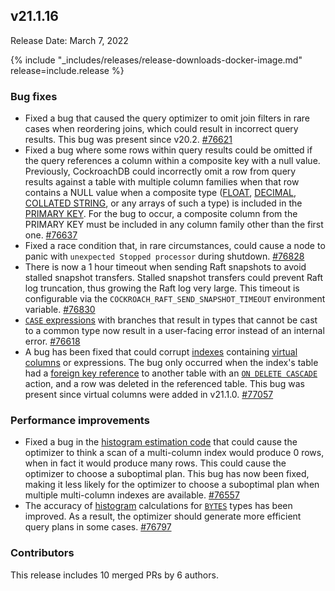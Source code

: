 ## v21.1.16

Release Date: March 7, 2022

{% include "_includes/releases/release-downloads-docker-image.md" release=include.release %}

<h3 id="v21-1-16-bug-fixes">Bug fixes</h3>

- Fixed a bug that caused the query optimizer to omit join filters in rare cases when reordering joins, which could result in incorrect query results. This bug was present since v20.2. [#76621][#76621]
- Fixed a bug where some rows within query results could be omitted if the query references a column within a composite key with a null value. Previously, CockroachDB could incorrectly omit a row from query results against a table with multiple column families when that row contains a NULL value when a composite type ([FLOAT](https://www.cockroachlabs.com/docs/v21.1/float), [DECIMAL](https://www.cockroachlabs.com/docs/v21.1/decimal), [COLLATED STRING](https://www.cockroachlabs.com/docs/v21.1/collate), or any arrays of such a type) is included in the [PRIMARY KEY](https://www.cockroachlabs.com/docs/v21.1/primary-key). For the bug to occur, a composite column from the PRIMARY KEY must be included in any column family other than the first one. [#76637][#76637]
- Fixed a race condition that, in rare circumstances, could cause a node to panic with `unexpected Stopped processor` during shutdown. [#76828][#76828]
- There is now a 1 hour timeout when sending Raft snapshots to avoid stalled snapshot transfers. Stalled snapshot transfers could prevent Raft log truncation, thus growing the Raft log very large. This timeout is configurable via the `COCKROACH_RAFT_SEND_SNAPSHOT_TIMEOUT` environment variable. [#76830][#76830]
- [`CASE` expressions](https://www.cockroachlabs.com/docs/v21.1/scalar-expressions#simple-case-expressions) with branches that result in types that cannot be cast to a common type now result in a user-facing error instead of an internal error. [#76618][#76618]
- A bug has been fixed that could corrupt [indexes](https://www.cockroachlabs.com/docs/v21.1/indexes) containing [virtual columns](https://www.cockroachlabs.com/docs/v21.1/computed-columns) or expressions. The bug only occurred when the index's table had a [foreign key reference](https://www.cockroachlabs.com/docs/v21.1/foreign-key) to another table with an [`ON DELETE CASCADE`](https://www.cockroachlabs.com/docs/v21.1/foreign-key#foreign-key-actions) action, and a row was deleted in the referenced table. This bug was present since virtual columns were added in v21.1.0. [#77057][#77057]

<h3 id="v21-1-16-performance-improvements">Performance improvements</h3>

- Fixed a bug in the [histogram estimation code](https://www.cockroachlabs.com/docs/v21.1/cost-based-optimizer#control-histogram-collection) that could cause the optimizer to think a scan of a multi-column index would produce 0 rows, when in fact it would produce many rows. This could cause the optimizer to choose a suboptimal plan. This bug has now been fixed, making it less likely for the optimizer to choose a suboptimal plan when multiple multi-column indexes are available. [#76557][#76557]
- The accuracy of [histogram](https://www.cockroachlabs.com/docs/v21.1/cost-based-optimizer#control-histogram-collection) calculations for [`BYTES`](https://www.cockroachlabs.com/docs/v21.1/bytes) types has been improved. As a result, the optimizer should generate more efficient query plans in some cases. [#76797][#76797]

<h3 id="v21-1-16-contributors">Contributors</h3>

This release includes 10 merged PRs by 6 authors.

[#76557]: https://github.com/cockroachdb/cockroach/pull/76557
[#76618]: https://github.com/cockroachdb/cockroach/pull/76618
[#76621]: https://github.com/cockroachdb/cockroach/pull/76621
[#76637]: https://github.com/cockroachdb/cockroach/pull/76637
[#76797]: https://github.com/cockroachdb/cockroach/pull/76797
[#76828]: https://github.com/cockroachdb/cockroach/pull/76828
[#76830]: https://github.com/cockroachdb/cockroach/pull/76830
[#77057]: https://github.com/cockroachdb/cockroach/pull/77057
